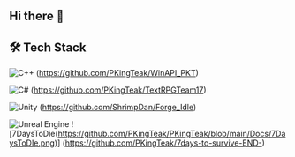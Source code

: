 ## Hi there 👋
##  🛠 Tech Stack
![C++](https://img.shields.io/badge/C++-00599C?style=for-the-badge&logo=cplusplus&logoColor=white)
(https://github.com/PKingTeak/WinAPI_PKT)

![C#](https://img.shields.io/badge/C%23-239120?style=for-the-badge&logo=csharp&logoColor=white)
(https://github.com/PKingTeak/TextRPGTeam17)

![Unity](https://img.shields.io/badge/Unity-100000?style=for-the-badge&logo=unity&logoColor=white)
(https://github.com/ShrimpDan/Forge_Idle)

![Unreal Engine](https://img.shields.io/badge/Unreal-0E1128?style=for-the-badge&logo=unrealengine&logoColor=white)
![7DaysToDie(https://github.com/PKingTeak/PKingTeak/blob/main/Docs/7DaysToDIe.png)]
(https://github.com/PKingTeak/7days-to-survive-END-)

<!--
**PKingTeak/PKingTeak** is a ✨ _special_ ✨ repository because its `README.md` (this file) appears on your GitHub profile.

Here are some ideas to get you started:



- 🔭 I’m currently working on ...## 🛠 Tech Stack
## 🛠 Tech Stack
- 🎯 C++
- 🎯 C#
- 🎮 Unity
- 🎮 Unreal Engine

- 🌱 I’m currently learning ...
- 👯 I’m looking to collaborate on ...
- 🤔 I’m looking for help with ...
- 💬 Ask me about ...
- 📫 How to reach me: ...
- 😄 Pronouns: ...
- ⚡ Fun fact: ...
-->
